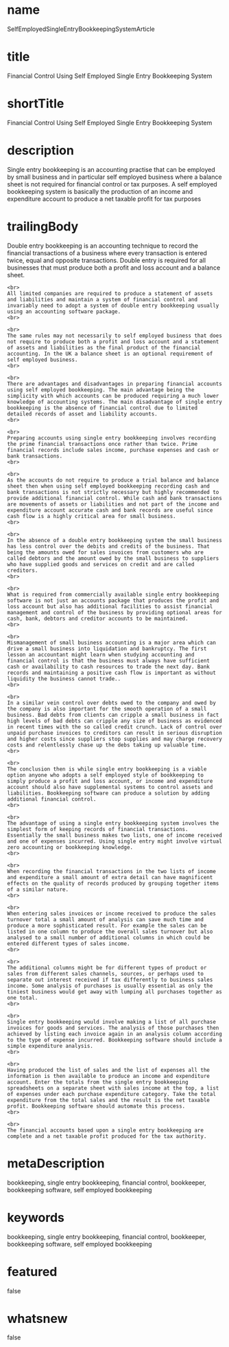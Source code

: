 # name
SelfEmployedSingleEntryBookkeepingSystemArticle

# title
Financial Control Using Self Employed Single Entry Bookkeeping System

# shortTitle
Financial Control Using Self Employed Single Entry Bookkeeping System

# description
<p>Single entry bookkeeping is an accounting practise that can be employed by small business and in particular self employed business where a balance sheet is not required for financial control or tax purposes. A self employed bookkeeping system is basically the production of an income and expenditure account to produce a net taxable profit for tax purposes</p>

# trailingBody
<p>
    Double entry bookkeeping is an accounting technique to record the financial transactions of a business where every transaction is entered twice, equal and opposite transactions. Double entry is required for all businesses that must produce both a profit and loss account and a balance sheet.
    <br>
     
    <br>
    All limited companies are required to produce a statement of assets and liabilities and maintain a system of financial control and invariably need to adopt a system of double entry bookkeeping usually using an accounting software package.
    <br>
     
    <br>
    The same rules may not necessarily to self employed business that does not require to produce both a profit and loss account and a statement of assets and liabilities as the final product of the financial accounting. In the UK a balance sheet is an optional requirement of self employed business.
    <br>
     
    <br>
    There are advantages and disadvantages in preparing financial accounts using self employed bookkeeping. The main advantage being the simplicity with which accounts can be produced requiring a much lower knowledge of accounting systems. The main disadvantage of single entry bookkeeping is the absence of financial control due to limited detailed records of asset and liability accounts.
    <br>
     
    <br>
    Preparing accounts using single entry bookkeeping involves recording the prime financial transactions once rather than twice. Prime financial records include sales income, purchase expenses and cash or bank transactions.
    <br>
     
    <br>
    As the accounts do not require to produce a trial balance and balance sheet then when using self employed bookkeeping recording cash and bank transactions is not strictly necessary but highly recommended to provide additional financial control. While cash and bank transactions are movements of assets or liabilities and not part of the income and expenditure account accurate cash and bank records are useful since cash flow is a highly critical area for small business.
    <br>
     
    <br>
    In the absence of a double entry bookkeeping system the small business has less control over the debits and credits of the business. That being the amounts owed for sales invoices from customers who are called debtors and the amount owed by the small business to suppliers who have supplied goods and services on credit and are called creditors.
    <br>
     
    <br>
    What is required from commercially available single entry bookkeeping software is not just an accounts package that produces the profit and loss account but also has additional facilities to assist financial management and control of the business by providing optional areas for cash, bank, debtors and creditor accounts to be maintained.
    <br>
     
    <br>
    Mismanagement of small business accounting is a major area which can drive a small business into liquidation and bankruptcy. The first lesson an accountant might learn when studying accounting and financial control is that the business must always have sufficient cash or availability to cash resources to trade the next day. Bank records and maintaining a positive cash flow is important as without liquidity the business cannot trade..
    <br>
     
    <br>
    In a similar vein control over debts owed to the company and owed by the company is also important for the smooth operation of a small business. Bad debts from clients can cripple a small business in fact high levels of bad debts can cripple any size of business as evidenced in recent times with the so called credit crunch. Lack of control over unpaid purchase invoices to creditors can result in serious disruption and higher costs since suppliers stop supplies and may charge recovery costs and relentlessly chase up the debs taking up valuable time.
    <br>
     
    <br>
    The conclusion then is while single entry bookkeeping is a viable option anyone who adopts a self employed style of bookkeeping to simply produce a profit and loss account, or income and expenditure account should also have supplemental systems to control assets and liabilities. Bookkeeping software can produce a solution by adding additional financial control.
    <br>
     
    <br>
    The advantage of using a single entry bookkeeping system involves the simplest form of keeping records of financial transactions. Essentially the small business makes two lists, one of income received and one of expenses incurred. Using single entry might involve virtual zero accounting or bookkeeping knowledge.
    <br>
     
    <br>
    When recording the financial transactions in the two lists of income and expenditure a small amount of extra detail can have magnificent effects on the quality of records produced by grouping together items of a similar nature.
    <br>
     
    <br>
    When entering sales invoices or income received to produce the sales turnover total a small amount of analysis can save much time and produce a more sophisticated result. For example the sales can be listed in one column to produce the overall sales turnover but also analysed to a small number of additional columns in which could be entered different types of sales income.
    <br>
     
    <br>
    The additional columns might be for different types of product or sales from different sales channels, sources, or perhaps used to separate out interest received if tax differently to business sales income. Some analysis of purchases is usually essential as only the tiniest business would get away with lumping all purchases together as one total.
    <br>
     
    <br>
    Single entry bookkeeping would involve making a list of all purchase invoices for goods and services. The analysis of those purchases then achieved by listing each invoice again in an analysis column according to the type of expense incurred. Bookkeeping software should include a simple expenditure analysis.
    <br>
     
    <br>
    Having produced the list of sales and the list of expenses all the information is then available to produce an income and expenditure account. Enter the totals from the single entry bookkeeping spreadsheets on a separate sheet with sales income at the top, a list of expenses under each purchase expenditure category. Take the total expenditure from the total sales and the result is the net taxable profit. Bookkeeping software should automate this process.
    <br>
     
    <br>
    The financial accounts based upon a single entry bookkeeping are complete and a net taxable profit produced for the tax authority.
</p>


# metaDescription
bookkeeping, single entry bookkeeping, financial control, bookkeeper, bookkeeping software, self employed bookkeeping

# keywords
bookkeeping, single entry bookkeeping, financial control, bookkeeper, bookkeeping software, self employed bookkeeping

# featured
false

# whatsnew
false
